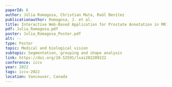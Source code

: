```yaml
---
paperId: 6
author: Júlia Romagosa, Christian Mata, Raúl Benítez
publicationauthor: Romagosa, J. et al.
title: Interactive Web-Based Application for Prostate Annotation in MRI
pdf: Julia_Romagosa.pdf
poster: Julia_Romagosa_Poster.pdf
alt: --
type: Poster
topic: Medical and biological vision
subtopic: Segmentation, grouping and shape analysis
link: https://doi.org/10.52591/lxai202209222
conference: iccv
year: 2022
tags: iccv-2022
location: Vancouver, Canada
---
```

